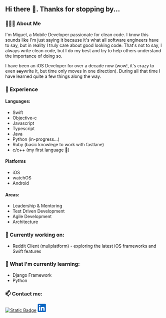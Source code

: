 ## Hi there 👋. Thanks for stopping by...

### 👨🏽‍💻 About Me

I'm Miguel, a Mobile Developer passionate for clean code. I know this sounds like I'm just saying it because it's what all software engineers have to say, but in reality I truly care about good looking code. That's not to say, I always write clean code, but I do my best and try to help others understand the importance of doing so.

I have been an iOS Developer for over a decade now (wow!, it's crazy to even ~~say~~write it, but time only moves in one direction). During all that time I have learned quite a few things along the way. 

### 💼 Experience
#### Languages:
- Swift
- Objective-c
- Javascript
- Typescript
- Java
- Python (in-progress...)
- Ruby (basic knowlege to work with fastlane)
- c/c++ (my first language 🥹)

#### Platforms
- iOS
- watchOS
- Android

#### Areas:
- Leadership & Mentoring
- Test Driven Development
- Agile Development
- Architecture

### 🔭 Currently working on:
- Reddit Client (muliplatform) - exploring the latest iOS frameworks and Swift features

### 🌱 What I'm currently learning:
- Django Framework
- Python

### 📫 Contact me:

[![Static Badge](https://img.shields.io/badge/miikegb-red?style=social&logo=mail&label=email%20me&link=mailto%3A%2F%2Fmiikegb%40icloud.com)](mailto:miikegb@icloud.com)
[![LinkedIn profile: @miikegb](./images/In-Blue-26.png)](https://www.linkedin.com/in/miikegb/)


<!--
**miikegb/miikegb** is a ✨ _special_ ✨ repository because its `README.md` (this file) appears on your GitHub profile.

Here are some ideas to get you started:

- 🔭 I’m currently working on ...
- 🌱 I’m currently learning ...
- 👯 I’m looking to collaborate on ...
- 🤔 I’m looking for help with ...
- 💬 Ask me about ...
- 📫 How to reach me: ...
- 😄 Pronouns: ...
- ⚡ Fun fact: ...
-->
